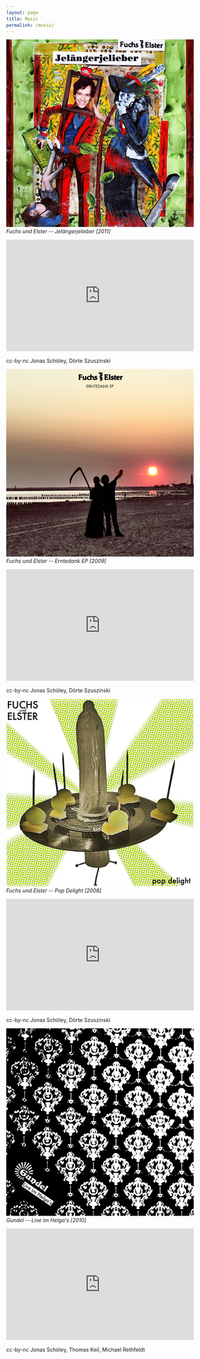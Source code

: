 ```yaml
---
layout: page
title: Music
permalink: /music/
---
```


![](/assets/music/folder_jelaengerjelieber.jpg)
*Fuchs und Elster -- Jelängerjelieber [2011]*

<iframe width="100%" height="300" scrolling="no" frameborder="no" src="https://w.soundcloud.com/player/?url=https%3A//api.soundcloud.com/playlists/868638&amp;auto_play=false&amp;hide_related=false&amp;show_comments=true&amp;show_user=true&amp;show_reposts=false&amp;visual=true"></iframe>

cc-by-nc Jonas Schöley, Dörte Szuszinski

![](/assets/music/folder_erntedank_ep.jpg)
*Fuchs und Elster -- Erntedank EP [2009]*

<iframe width="100%" height="300" scrolling="no" frameborder="no" src="https://w.soundcloud.com/player/?url=https%3A//api.soundcloud.com/playlists/650854&amp;auto_play=false&amp;hide_related=false&amp;show_comments=true&amp;show_user=true&amp;show_reposts=false&amp;visual=true"></iframe>

cc-by-nc Jonas Schöley, Dörte Szuszinski

![](/assets/music/folder_pop_delight.jpg)
*Fuchs und Elster -- Pop Delight [2008]*

<iframe width="100%" height="300" scrolling="no" frameborder="no" src="https://w.soundcloud.com/player/?url=https%3A//api.soundcloud.com/playlists/651576&amp;auto_play=false&amp;hide_related=false&amp;show_comments=true&amp;show_user=true&amp;show_reposts=false&amp;visual=true"></iframe>

cc-by-nc Jonas Schöley, Dörte Szuszinski

![](/assets/music/folder_live_im_helgas.jpg)
*Gundel -- Live im Helga's [2010]*

<iframe width="100%" height="300" scrolling="no" frameborder="no" src="https://w.soundcloud.com/player/?url=https%3A//api.soundcloud.com/playlists/1042672&amp;auto_play=false&amp;hide_related=false&amp;show_comments=true&amp;show_user=true&amp;show_reposts=false&amp;visual=true"></iframe>

cc-by-nc Jonas Schöley, Thomas Keil, Michael Rethfeldt